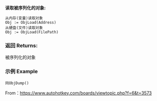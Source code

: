 **读取被序列化的对象:**

```autohotkey
从内存(变量)读取对象
Obj := ObjLoad(Address)
从硬盘(文件)读取对象
Obj := ObjLoad(FilePath)
```

### 返回 Returns: 
被序列化的对象
### 示例 Example
```autohotkey
同ObjDump()
```

 From：<https://www.autohotkey.com/boards/viewtopic.php?f=6&t=3573>

